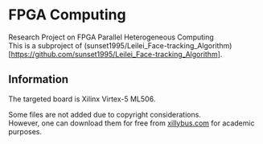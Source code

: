 # FPGA Computing #

Research Project on FPGA Parallel Heterogeneous Computing  
This is a subproject of (sunset1995/Leilei_Face-tracking_Algorithm)[https://github.com/sunset1995/Leilei_Face-tracking_Algorithm].

## Information ##

The targeted board is Xilinx Virtex-5 ML506.

Some files are not added due to copyright considerations.  
However, one can download them for free from [xillybus.com](http://xillybus.com/) for academic purposes.

